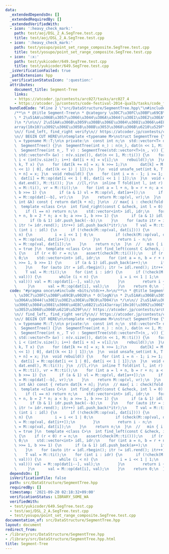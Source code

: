 ```yaml
---
data:
  _extendedDependsOn: []
  _extendedRequiredBy: []
  _extendedVerifiedWith:
  - icon: ':heavy_check_mark:'
    path: test/aoj/DSL_2_A.SegTree.test.cpp
    title: test/aoj/DSL_2_A.SegTree.test.cpp
  - icon: ':heavy_check_mark:'
    path: test/yosupo/point_set_range_composite.SegTree.test.cpp
    title: test/yosupo/point_set_range_composite.SegTree.test.cpp
  - icon: ':x:'
    path: test/yukicoder/649.SegTree.test.cpp
    title: test/yukicoder/649.SegTree.test.cpp
  _isVerificationFailed: true
  _pathExtension: hpp
  _verificationStatusIcon: ':question:'
  attributes:
    document_title: Segment-Tree
    links:
    - https://atcoder.jp/contests/arc027/tasks/arc027_4
    - https://atcoder.jp/contests/code-festival-2014-qualb/tasks/code_festival_qualB_d
  bundledCode: "#line 2 \"src/DataStructure/SegmentTree.hpp\"\n#include <bits/stdc++.h>\n\
    /**\n * @title Segment-Tree\n * @category \u30C7\u30FC\u30BF\u69CB\u9020\n * O(logN)\n\
    \ * 2\u51AA\u306B\u3057\u3066\u3044\u306A\u3044(\u30E1\u30E2\u30EA\u7BC0\u7D04\
    )\n */\n\n// 2\u51AA\u306B\u3059\u308B\u306E\u3084\u3081\u3066\u4E8C\u6B21\u5143\
    array(10x10)\u3092\u306E\u305B\u308B\u3053\u3068\u306B\u6210\u529F\n// https://atcoder.jp/contests/arc027/tasks/arc027_4\n\
    \n// find_left, find_right verify\n// https://atcoder.jp/contests/code-festival-2014-qualb/tasks/code_festival_qualB_d\n\
    \n// BEGIN CUT HERE\n\ntemplate <typename M>\nstruct SegmentTree {\n  using T\
    \ = typename M::T;\n\n private:\n  const int n;\n  std::vector<T> dat;\n\n public:\n\
    \  SegmentTree() {}\n  SegmentTree(int n_) : n(n_), dat(n << 1, M::ti()) {}\n\
    \  SegmentTree(int n_, T v) : SegmentTree(std::vector<T>(n_, v)) {}\n  SegmentTree(const\
    \ std::vector<T> &v) : n(v.size()), dat(n << 1, M::ti()) {\n    for (int i = 0;\
    \ i < (int)v.size(); i++) dat[i + n] = v[i];\n    rebuild();\n  }\n  void set_val(int\
    \ k, T x) {\n    for (dat[k += n] = x; k >>= 1;)\n      dat[k] = M::op(dat[(k\
    \ << 1) | 0], dat[(k << 1) | 1]);\n  }\n  void unsafe_set(int k, T x) { dat[k\
    \ + n] = x; }\n  void rebuild() {\n    for (int i = n - 1; i >= 1; i--)\n    \
    \  dat[i] = M::op(dat[i << 1 | 0], dat[i << 1 | 1]);\n  }\n  void clear() { fill(dat.begin(),\
    \ dat.end(), M::ti()); }\n  //[l,r)\n  inline T fold(int l, int r) {\n    T vl\
    \ = M::ti(), vr = M::ti();\n    for (int a = l + n, b = r + n; a < b; a >>= 1,\
    \ b >>= 1) {\n      if (a & 1) vl = M::op(vl, dat[a++]);\n      if (b & 1) vr\
    \ = M::op(dat[--b], vr);\n    }\n    return M::op(vl, vr);\n  }\n  T operator[](const\
    \ int &k) const { return dat[k + n]; }\n\n  // max{ i : check(fold(l,i+1)) = true}\n\
    \  template <class C>\n  int find_right(const C &check, int l = 0) {\n    assert(check(M::ti()));\n\
    \    if (l == n) return n;\n    std::vector<int> idl, idr;\n    for (int a = l\
    \ + n, b = 2 * n; a < b; a >>= 1, b >>= 1) {\n      if (a & 1) idl.push_back(a++);\n\
    \      if (b & 1) idr.push_back(--b);\n    }\n    for (auto itr = idr.rbegin();\
    \ itr != idr.rend(); itr++) idl.push_back(*itr);\n    T val = M::ti();\n    for\
    \ (int i : idl) {\n      if (!check(M::op(val, dat[i]))) {\n        while (i <\
    \ n) {\n          i = i << 1 | 0;\n          if (check(M::op(val, dat[i]))) val\
    \ = M::op(val, dat[i++]);\n        }\n        return i - n;\n      }\n      val\
    \ = M::op(val, dat[i]);\n    }\n    return n;\n  }\n  //   min { i : check(fold(i,r))\
    \ = true }\n  template <class C>\n  int find_left(const C &check, int r = -1)\
    \ {\n    if (r < 0) r = n;\n    assert(check(M::ti()));\n    if (r == 0) return\
    \ 0;\n    std::vector<int> idl, idr;\n    for (int a = n, b = r + n; a < b; a\
    \ >>= 1, b >>= 1) {\n      if (a & 1) idl.push_back(a++);\n      if (b & 1) idr.push_back(--b);\n\
    \    }\n    for (auto itr = idl.rbegin(); itr != idl.rend(); itr++) idr.push_back(*itr);\n\
    \    T val = M::ti();\n    for (int i : idr) {\n      if (!check(M::op(dat[i],\
    \ val))) {\n        while (i < n) {\n          i = i << 1 | 1;\n          if (check(M::op(dat[i],\
    \ val))) val = M::op(dat[i--], val);\n        }\n        return i + 1 - n;\n \
    \     }\n      val = M::op(dat[i], val);\n    }\n    return 0;\n  }\n};\n"
  code: "#pragma once\n#include <bits/stdc++.h>\n/**\n * @title Segment-Tree\n * @category\
    \ \u30C7\u30FC\u30BF\u69CB\u9020\n * O(logN)\n * 2\u51AA\u306B\u3057\u3066\u3044\
    \u306A\u3044(\u30E1\u30E2\u30EA\u7BC0\u7D04)\n */\n\n// 2\u51AA\u306B\u3059\u308B\
    \u306E\u3084\u3081\u3066\u4E8C\u6B21\u5143array(10x10)\u3092\u306E\u305B\u308B\
    \u3053\u3068\u306B\u6210\u529F\n// https://atcoder.jp/contests/arc027/tasks/arc027_4\n\
    \n// find_left, find_right verify\n// https://atcoder.jp/contests/code-festival-2014-qualb/tasks/code_festival_qualB_d\n\
    \n// BEGIN CUT HERE\n\ntemplate <typename M>\nstruct SegmentTree {\n  using T\
    \ = typename M::T;\n\n private:\n  const int n;\n  std::vector<T> dat;\n\n public:\n\
    \  SegmentTree() {}\n  SegmentTree(int n_) : n(n_), dat(n << 1, M::ti()) {}\n\
    \  SegmentTree(int n_, T v) : SegmentTree(std::vector<T>(n_, v)) {}\n  SegmentTree(const\
    \ std::vector<T> &v) : n(v.size()), dat(n << 1, M::ti()) {\n    for (int i = 0;\
    \ i < (int)v.size(); i++) dat[i + n] = v[i];\n    rebuild();\n  }\n  void set_val(int\
    \ k, T x) {\n    for (dat[k += n] = x; k >>= 1;)\n      dat[k] = M::op(dat[(k\
    \ << 1) | 0], dat[(k << 1) | 1]);\n  }\n  void unsafe_set(int k, T x) { dat[k\
    \ + n] = x; }\n  void rebuild() {\n    for (int i = n - 1; i >= 1; i--)\n    \
    \  dat[i] = M::op(dat[i << 1 | 0], dat[i << 1 | 1]);\n  }\n  void clear() { fill(dat.begin(),\
    \ dat.end(), M::ti()); }\n  //[l,r)\n  inline T fold(int l, int r) {\n    T vl\
    \ = M::ti(), vr = M::ti();\n    for (int a = l + n, b = r + n; a < b; a >>= 1,\
    \ b >>= 1) {\n      if (a & 1) vl = M::op(vl, dat[a++]);\n      if (b & 1) vr\
    \ = M::op(dat[--b], vr);\n    }\n    return M::op(vl, vr);\n  }\n  T operator[](const\
    \ int &k) const { return dat[k + n]; }\n\n  // max{ i : check(fold(l,i+1)) = true}\n\
    \  template <class C>\n  int find_right(const C &check, int l = 0) {\n    assert(check(M::ti()));\n\
    \    if (l == n) return n;\n    std::vector<int> idl, idr;\n    for (int a = l\
    \ + n, b = 2 * n; a < b; a >>= 1, b >>= 1) {\n      if (a & 1) idl.push_back(a++);\n\
    \      if (b & 1) idr.push_back(--b);\n    }\n    for (auto itr = idr.rbegin();\
    \ itr != idr.rend(); itr++) idl.push_back(*itr);\n    T val = M::ti();\n    for\
    \ (int i : idl) {\n      if (!check(M::op(val, dat[i]))) {\n        while (i <\
    \ n) {\n          i = i << 1 | 0;\n          if (check(M::op(val, dat[i]))) val\
    \ = M::op(val, dat[i++]);\n        }\n        return i - n;\n      }\n      val\
    \ = M::op(val, dat[i]);\n    }\n    return n;\n  }\n  //   min { i : check(fold(i,r))\
    \ = true }\n  template <class C>\n  int find_left(const C &check, int r = -1)\
    \ {\n    if (r < 0) r = n;\n    assert(check(M::ti()));\n    if (r == 0) return\
    \ 0;\n    std::vector<int> idl, idr;\n    for (int a = n, b = r + n; a < b; a\
    \ >>= 1, b >>= 1) {\n      if (a & 1) idl.push_back(a++);\n      if (b & 1) idr.push_back(--b);\n\
    \    }\n    for (auto itr = idl.rbegin(); itr != idl.rend(); itr++) idr.push_back(*itr);\n\
    \    T val = M::ti();\n    for (int i : idr) {\n      if (!check(M::op(dat[i],\
    \ val))) {\n        while (i < n) {\n          i = i << 1 | 1;\n          if (check(M::op(dat[i],\
    \ val))) val = M::op(dat[i--], val);\n        }\n        return i + 1 - n;\n \
    \     }\n      val = M::op(dat[i], val);\n    }\n    return 0;\n  }\n};\n"
  dependsOn: []
  isVerificationFile: false
  path: src/DataStructure/SegmentTree.hpp
  requiredBy: []
  timestamp: '2021-09-20 02:18:32+09:00'
  verificationStatus: LIBRARY_SOME_WA
  verifiedWith:
  - test/yukicoder/649.SegTree.test.cpp
  - test/aoj/DSL_2_A.SegTree.test.cpp
  - test/yosupo/point_set_range_composite.SegTree.test.cpp
documentation_of: src/DataStructure/SegmentTree.hpp
layout: document
redirect_from:
- /library/src/DataStructure/SegmentTree.hpp
- /library/src/DataStructure/SegmentTree.hpp.html
title: Segment-Tree
---
```

